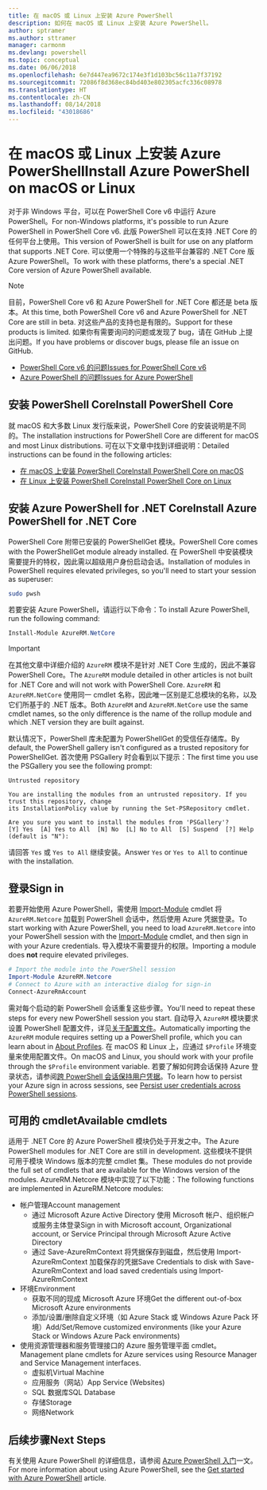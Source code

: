 ```yaml
---
title: 在 macOS 或 Linux 上安装 Azure PowerShell
description: 如何在 macOS 或 Linux 上安装 Azure PowerShell。
author: sptramer
ms.author: sttramer
manager: carmonm
ms.devlang: powershell
ms.topic: conceptual
ms.date: 06/06/2018
ms.openlocfilehash: 6e7d447ea9672c174e3f1d103bc56c11a7f37192
ms.sourcegitcommit: 72086f8d368ec84bd403e802305acfc336c08978
ms.translationtype: HT
ms.contentlocale: zh-CN
ms.lasthandoff: 08/14/2018
ms.locfileid: "43018686"
---
```

# <a name="install-azure-powershell-on-macos-or-linux"></a><span data-ttu-id="6869b-103">在 macOS 或 Linux 上安装 Azure PowerShell</span><span class="sxs-lookup"><span data-stu-id="6869b-103">Install Azure PowerShell on macOS or Linux</span></span>

<span data-ttu-id="6869b-104">对于非 Windows 平台，可以在 PowerShell Core v6 中运行 Azure PowerShell。</span><span class="sxs-lookup"><span data-stu-id="6869b-104">For non-Windows platforms, it's possible to run Azure PowerShell in PowerShell Core v6.</span></span> <span data-ttu-id="6869b-105">此版 PowerShell 可以在支持 .NET Core 的任何平台上使用。</span><span class="sxs-lookup"><span data-stu-id="6869b-105">This version of PowerShell is built for use on any platform that supports .NET Core.</span></span> <span data-ttu-id="6869b-106">可以使用一个特殊的与这些平台兼容的 .NET Core 版 Azure PowerShell。</span><span class="sxs-lookup"><span data-stu-id="6869b-106">To work with these platforms, there's a special .NET Core version of Azure PowerShell available.</span></span>

> [!NOTE]
> <span data-ttu-id="6869b-107">目前，PowerShell Core v6 和 Azure PowerShell for .NET Core 都还是 beta 版本。</span><span class="sxs-lookup"><span data-stu-id="6869b-107">At this time, both PowerShell Core v6 and Azure PowerShell for .NET Core are still in beta.</span></span>
> <span data-ttu-id="6869b-108">对这些产品的支持也是有限的。</span><span class="sxs-lookup"><span data-stu-id="6869b-108">Support for these products is limited.</span></span> <span data-ttu-id="6869b-109">如果你有需要询问的问题或发现了 bug，请在 GitHub 上提出问题。</span><span class="sxs-lookup"><span data-stu-id="6869b-109">If you have problems or discover bugs, please file an issue on GitHub.</span></span>
>
> * [<span data-ttu-id="6869b-110">PowerShell Core v6 的问题</span><span class="sxs-lookup"><span data-stu-id="6869b-110">Issues for PowerShell Core v6</span></span>](https://github.com/PowerShell/PowerShell/issues)
> * [<span data-ttu-id="6869b-111">Azure PowerShell 的问题</span><span class="sxs-lookup"><span data-stu-id="6869b-111">Issues for Azure PowerShell</span></span>](https://github.com/azure/azure-docs-powershell/issues)

## <a name="install-powershell-core"></a><span data-ttu-id="6869b-112">安装 PowerShell Core</span><span class="sxs-lookup"><span data-stu-id="6869b-112">Install PowerShell Core</span></span>

<span data-ttu-id="6869b-113">就 macOS 和大多数 Linux 发行版来说，PowerShell Core 的安装说明是不同的。</span><span class="sxs-lookup"><span data-stu-id="6869b-113">The installation instructions for PowerShell Core are different for macOS and most Linux distributions.</span></span>
<span data-ttu-id="6869b-114">可在以下文章中找到详细说明：</span><span class="sxs-lookup"><span data-stu-id="6869b-114">Detailed instructions can be found in the following articles:</span></span>

* [<span data-ttu-id="6869b-115">在 macOS 上安装 PowerShell Core</span><span class="sxs-lookup"><span data-stu-id="6869b-115">Install PowerShell Core on macOS</span></span>](/powershell/scripting/setup/installing-powershell-core-on-macos)
* [<span data-ttu-id="6869b-116">在 Linux 上安装 PowerShell Core</span><span class="sxs-lookup"><span data-stu-id="6869b-116">Install PowerShell Core on Linux</span></span>](/powershell/scripting/setup/installing-powershell-core-on-linux)

## <a name="install-azure-powershell-for-net-core"></a><span data-ttu-id="6869b-117">安装 Azure PowerShell for .NET Core</span><span class="sxs-lookup"><span data-stu-id="6869b-117">Install Azure PowerShell for .NET Core</span></span>

<span data-ttu-id="6869b-118">PowerShell Core 附带已安装的 PowerShellGet 模块。</span><span class="sxs-lookup"><span data-stu-id="6869b-118">PowerShell Core comes with the PowerShellGet module already installed.</span></span> <span data-ttu-id="6869b-119">在 PowerShell 中安装模块需要提升的特权，因此需以超级用户身份启动会话。</span><span class="sxs-lookup"><span data-stu-id="6869b-119">Installation of modules in PowerShell requires elevated privileges, so you'll need to start your session as superuser:</span></span>

```bash
sudo pwsh
```

<span data-ttu-id="6869b-120">若要安装 Azure PowerShell，请运行以下命令：</span><span class="sxs-lookup"><span data-stu-id="6869b-120">To install Azure PowerShell, run the following command:</span></span>

```powershell
Install-Module AzureRM.NetCore
```

> [!IMPORTANT]
> <span data-ttu-id="6869b-121">在其他文章中详细介绍的 `AzureRM` 模块不是针对 .NET Core 生成的，因此不兼容 PowerShell Core。</span><span class="sxs-lookup"><span data-stu-id="6869b-121">The `AzureRM` module detailed in other articles is not built for .NET Core and will not work with PowerShell Core.</span></span> <span data-ttu-id="6869b-122">`AzureRM` 和 `AzureRM.NetCore` 使用同一 cmdlet 名称，因此唯一区别是汇总模块的名称，以及它们所基于的 .NET 版本。</span><span class="sxs-lookup"><span data-stu-id="6869b-122">Both `AzureRM` and `AzureRM.NetCore` use the same cmdlet names, so the only difference is the name of the rollup module and which .NET version they are built against.</span></span>

<span data-ttu-id="6869b-123">默认情况下，PowerShell 库未配置为 PowerShellGet 的受信任存储库。</span><span class="sxs-lookup"><span data-stu-id="6869b-123">By default, the PowerShell gallery isn't configured as a trusted repository for PowerShellGet.</span></span> <span data-ttu-id="6869b-124">首次使用 PSGallery 时会看到以下提示：</span><span class="sxs-lookup"><span data-stu-id="6869b-124">The first time you use the PSGallery you see the following prompt:</span></span>

```output
Untrusted repository

You are installing the modules from an untrusted repository. If you trust this repository, change
its InstallationPolicy value by running the Set-PSRepository cmdlet.

Are you sure you want to install the modules from 'PSGallery'?
[Y] Yes  [A] Yes to All  [N] No  [L] No to All  [S] Suspend  [?] Help (default is "N"):
```

<span data-ttu-id="6869b-125">请回答 `Yes` 或 `Yes to All` 继续安装。</span><span class="sxs-lookup"><span data-stu-id="6869b-125">Answer `Yes` or `Yes to All` to continue with the installation.</span></span>

## <a name="sign-in"></a><span data-ttu-id="6869b-126">登录</span><span class="sxs-lookup"><span data-stu-id="6869b-126">Sign in</span></span>

<span data-ttu-id="6869b-127">若要开始使用 Azure PowerShell，需使用 [Import-Module](/powershell/module/Microsoft.PowerShell.Core/Import-Module) cmdlet 将 `AzureRM.Netcore` 加载到 PowerShell 会话中，然后使用 Azure 凭据登录。</span><span class="sxs-lookup"><span data-stu-id="6869b-127">To start working with Azure PowerShell, you need to load `AzureRM.Netcore` into your PowerShell session with the [Import-Module](/powershell/module/Microsoft.PowerShell.Core/Import-Module) cmdlet, and then sign in with your Azure credentials.</span></span> <span data-ttu-id="6869b-128">导入模块不需要提升的权限。</span><span class="sxs-lookup"><span data-stu-id="6869b-128">Importing a module does __not__ require elevated privileges.</span></span>

```powershell
# Import the module into the PowerShell session
Import-Module AzureRM.Netcore
# Connect to Azure with an interactive dialog for sign-in
Connect-AzureRmAccount
```

<span data-ttu-id="6869b-129">需对每个启动的新 PowerShell 会话重复这些步骤。</span><span class="sxs-lookup"><span data-stu-id="6869b-129">You'll need to repeat these steps for every new PowerShell session you start.</span></span> <span data-ttu-id="6869b-130">自动导入 `AzureRM` 模块要求设置 PowerShell 配置文件，详见[关于配置文件](/powershell/module/microsoft.powershell.core/about/about_profiles)。</span><span class="sxs-lookup"><span data-stu-id="6869b-130">Automatically importing the `AzureRM` module requires setting up a PowerShell profile, which you can learn about in [About Profiles](/powershell/module/microsoft.powershell.core/about/about_profiles).</span></span>
<span data-ttu-id="6869b-131">在 macOS 和 Linux 上，应通过 `$Profile` 环境变量来使用配置文件。</span><span class="sxs-lookup"><span data-stu-id="6869b-131">On macOS and Linux, you should work with your profile through the `$Profile` environment variable.</span></span> <span data-ttu-id="6869b-132">若要了解如何跨会话保持 Azure 登录状态，请参阅[跨 PowerShell 会话保持用户凭据](context-persistence.md)。</span><span class="sxs-lookup"><span data-stu-id="6869b-132">To learn how to persist your Azure sign in across sessions, see [Persist user credentials across PowerShell sessions](context-persistence.md).</span></span>

## <a name="available-cmdlets"></a><span data-ttu-id="6869b-133">可用的 cmdlet</span><span class="sxs-lookup"><span data-stu-id="6869b-133">Available cmdlets</span></span>

<span data-ttu-id="6869b-134">适用于 .NET Core 的 Azure PowerShell 模块仍处于开发之中。</span><span class="sxs-lookup"><span data-stu-id="6869b-134">The Azure PowerShell modules for .NET Core are still in development.</span></span> <span data-ttu-id="6869b-135">这些模块不提供可用于模块 Windows 版本的完整 cmdlet 集。</span><span class="sxs-lookup"><span data-stu-id="6869b-135">These modules do not provide the full set of cmdlets that are available for the Windows version of the modules.</span></span> <span data-ttu-id="6869b-136">AzureRM.Netcore 模块中实现了以下功能：</span><span class="sxs-lookup"><span data-stu-id="6869b-136">The following functions are implemented in AzureRM.Netcore modules:</span></span>

* <span data-ttu-id="6869b-137">帐户管理</span><span class="sxs-lookup"><span data-stu-id="6869b-137">Account management</span></span>
  * <span data-ttu-id="6869b-138">通过 Microsoft Azure Active Directory 使用 Microsoft 帐户、组织帐户或服务主体登录</span><span class="sxs-lookup"><span data-stu-id="6869b-138">Sign in with Microsoft account, Organizational account, or Service Principal through Microsoft Azure Active Directory</span></span>
  * <span data-ttu-id="6869b-139">通过 Save-AzureRmContext 将凭据保存到磁盘，然后使用 Import-AzureRmContext 加载保存的凭据</span><span class="sxs-lookup"><span data-stu-id="6869b-139">Save Credentials to disk with Save-AzureRmContext and load saved credentials using Import-AzureRmContext</span></span>
* <span data-ttu-id="6869b-140">环境</span><span class="sxs-lookup"><span data-stu-id="6869b-140">Environment</span></span>
  * <span data-ttu-id="6869b-141">获取不同的现成 Microsoft Azure 环境</span><span class="sxs-lookup"><span data-stu-id="6869b-141">Get the different out-of-box Microsoft Azure environments</span></span>
  * <span data-ttu-id="6869b-142">添加/设置/删除自定义环境（如 Azure Stack 或 Windows Azure Pack 环境）</span><span class="sxs-lookup"><span data-stu-id="6869b-142">Add/Set/Remove customized environments (like your Azure Stack or Windows Azure Pack environments)</span></span>
* <span data-ttu-id="6869b-143">使用资源管理器和服务管理接口的 Azure 服务管理平面 cmdlet。</span><span class="sxs-lookup"><span data-stu-id="6869b-143">Management plane cmdlets for Azure services using Resource Manager and Service Management interfaces.</span></span>
  * <span data-ttu-id="6869b-144">虚拟机</span><span class="sxs-lookup"><span data-stu-id="6869b-144">Virtual Machine</span></span>
  * <span data-ttu-id="6869b-145">应用服务（网站）</span><span class="sxs-lookup"><span data-stu-id="6869b-145">App Service (Websites)</span></span>
  * <span data-ttu-id="6869b-146">SQL 数据库</span><span class="sxs-lookup"><span data-stu-id="6869b-146">SQL Database</span></span>
  * <span data-ttu-id="6869b-147">存储</span><span class="sxs-lookup"><span data-stu-id="6869b-147">Storage</span></span>
  * <span data-ttu-id="6869b-148">网络</span><span class="sxs-lookup"><span data-stu-id="6869b-148">Network</span></span>

## <a name="next-steps"></a><span data-ttu-id="6869b-149">后续步骤</span><span class="sxs-lookup"><span data-stu-id="6869b-149">Next Steps</span></span>

<span data-ttu-id="6869b-150">有关使用 Azure PowerShell 的详细信息，请参阅 [Azure PowerShell 入门](get-started-azureps.md)一文。</span><span class="sxs-lookup"><span data-stu-id="6869b-150">For more information about using Azure PowerShell, see the [Get started with Azure PowerShell](get-started-azureps.md) article.</span></span>
